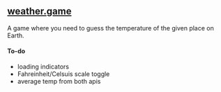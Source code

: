 ## [weather.game](https://weather.game/)

A game where you need to guess the temperature of the given place on Earth.

#### To-do

-   loading indicators
-   Fahreinheit/Celsuis scale toggle
-   average temp from both apis
